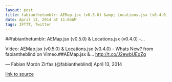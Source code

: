 ```yaml
---
layout: post
title: fabianthetumblr: AEMap.jsx (v0.5.0) &amp; Locations.jsx (v0.4.0) -...
date: April 13, 2014 at 11:04AM
tags: IFTTT, Twitter
---
```

##fabianthetumblr: AEMap.jsx (v0.5.0) &amp; Locations.jsx (v0.4.0) -...


Video: AEMap.jsx (v0.5.0) &amp; Locations.jsx (v0.4.0) - Whats New? from fabiantheblind on Vimeo.##AEMap.jsx &amp;... http://t.co/J2ewbUEoZg

— Fabian Morón Zirfas (@fabiantheblind) April 13, 2014

[link to source](http://ift.tt/1qsuoPR) 
